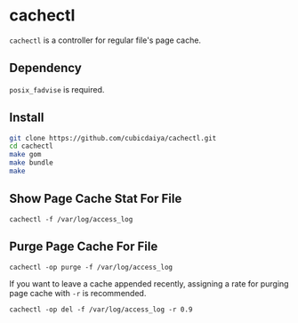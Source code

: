 # cachectl

`cachectl` is a controller for regular file's page cache. 

## Dependency

`posix_fadvise` is required.

## Install

```bash
git clone https://github.com/cubicdaiya/cachectl.git
cd cachectl
make gom
make bundle
make
```

## Show Page Cache Stat For File

```
cachectl -f /var/log/access_log
```

## Purge Page Cache For File

```
cachectl -op purge -f /var/log/access_log
```

If you want to leave a cache appended recently, assigning a rate for purging page cache with `-r` is recommended.

```
cachectl -op del -f /var/log/access_log -r 0.9
```

